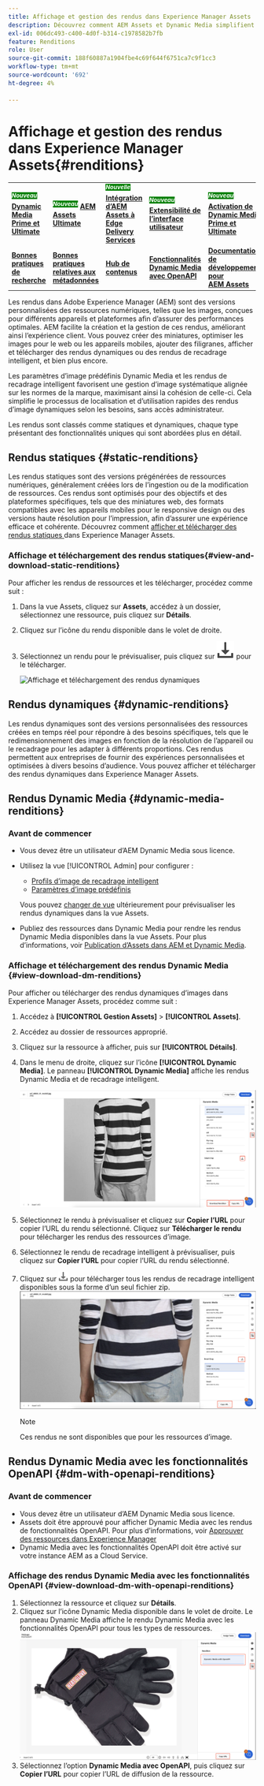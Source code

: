 ```yaml
---
title: Affichage et gestion des rendus dans Experience Manager Assets
description: Découvrez comment AEM Assets et Dynamic Media simplifient la gestion efficace des images avec des rendus d’image statiques et dynamiques.
exl-id: 006dc493-c400-4d0f-b314-c1978582b7fb
feature: Renditions
role: User
source-git-commit: 188f60887a1904fbe4c69f644f6751ca7c9f1cc3
workflow-type: tm+mt
source-wordcount: '692'
ht-degree: 4%

---
```


# Affichage et gestion des rendus dans Experience Manager Assets{#renditions}

<table>
    <tr>
        <td>
            <sup style= "background-color:#008000; color:#FFFFFF; font-weight:bold"><i>Nouveau</i></sup> <a href="/help/assets/dynamic-media/dm-prime-ultimate.md"><b>Dynamic Media Prime et Ultimate</b></a>
        </td>
        <td>
            <sup style= "background-color:#008000; color:#FFFFFF; font-weight:bold"><i>Nouveau</i></sup> <a href="/help/assets/assets-ultimate-overview.md"><b>AEM Assets Ultimate</b></a>
        </td>
        <td>
            <sup style= "background-color:#008000; color:#FFFFFF; font-weight:bold"><i>Nouvelle</i></sup> <a href="/help/assets/integrate-aem-assets-edge-delivery-services.md"><b>Intégration d’AEM Assets à Edge Delivery Services</b></a>
        </td>
        <td>
            <sup style= "background-color:#008000; color:#FFFFFF; font-weight:bold"><i>Nouveau</i></sup> <a href="/help/assets/aem-assets-view-ui-extensibility.md"><b>Extensibilité de l’interface utilisateur</b></a>
        </td>
          <td>
            <sup style= "background-color:#008000; color:#FFFFFF; font-weight:bold"><i>Nouveau</i></sup> <a href="/help/assets/dynamic-media/enable-dynamic-media-prime-and-ultimate.md"><b>Activation de Dynamic Media Prime et Ultimate</b></a>
        </td>
    </tr>
    <tr>
        <td>
            <a href="/help/assets/search-best-practices.md"><b>Bonnes pratiques de recherche</b></a>
        </td>
        <td>
            <a href="/help/assets/metadata-best-practices.md"><b>Bonnes pratiques relatives aux métadonnées</b></a>
        </td>
        <td>
            <a href="/help/assets/product-overview.md"><b>Hub de contenus</b></a>
        </td>
        <td>
            <a href="/help/assets/dynamic-media-open-apis-overview.md"><b>Fonctionnalités Dynamic Media avec OpenAPI</b></a>
        </td>
        <td>
            <a href="https://developer.adobe.com/experience-cloud/experience-manager-apis/"><b>Documentation de développement pour AEM Assets</b></a>
        </td>
    </tr>
</table>

Les rendus dans Adobe Experience Manager (AEM) sont des versions personnalisées des ressources numériques, telles que les images, conçues pour différents appareils et plateformes afin d’assurer des performances optimales. AEM facilite la création et la gestion de ces rendus, améliorant ainsi l’expérience client. Vous pouvez créer des miniatures, optimiser les images pour le web ou les appareils mobiles, ajouter des filigranes, afficher et télécharger des rendus dynamiques ou des rendus de recadrage intelligent, et bien plus encore.

Les paramètres d’image prédéfinis Dynamic Media et les rendus de recadrage intelligent favorisent une gestion d’image systématique alignée sur les normes de la marque, maximisant ainsi la cohésion de celle-ci. Cela simplifie le processus de localisation et d’utilisation rapides des rendus d’image dynamiques selon les besoins, sans accès administrateur.

Les rendus sont classés comme statiques et dynamiques, chaque type présentant des fonctionnalités uniques qui sont abordées plus en détail.

## Rendus statiques {#static-renditions}

Les rendus statiques sont des versions prégénérées de ressources numériques, généralement créées lors de l’ingestion ou de la modification de ressources. Ces rendus sont optimisés pour des objectifs et des plateformes spécifiques, tels que des miniatures web, des formats compatibles avec les appareils mobiles pour le responsive design ou des versions haute résolution pour l’impression, afin d’assurer une expérience efficace et cohérente.
Découvrez comment [ afficher et télécharger des rendus statiques ](#view-and-download-static-renditions) dans Experience Manager Assets.

### Affichage et téléchargement des rendus statiques{#view-and-download-static-renditions}

Pour afficher les rendus de ressources et les télécharger, procédez comme suit :

1. Dans la vue Assets, cliquez sur **Assets**, accédez à un dossier, sélectionnez une ressource, puis cliquez sur **Détails**.
1. Cliquez sur l’icône du rendu disponible dans le volet de droite.
1. Sélectionnez un rendu pour le prévisualiser, puis cliquez sur ![icône de téléchargement](/help/assets/assets/download-icon.svg) pour le télécharger.

   ![Affichage et téléchargement des rendus dynamiques](/help/assets/assets/view-download-static-rendition.png)

## Rendus dynamiques {#dynamic-renditions}

Les rendus dynamiques sont des versions personnalisées des ressources créées en temps réel pour répondre à des besoins spécifiques, tels que le redimensionnement des images en fonction de la résolution de l’appareil ou le recadrage pour les adapter à différents proportions.
Ces rendus permettent aux entreprises de fournir des expériences personnalisées et optimisées à divers besoins d’audience. Vous pouvez afficher et télécharger des rendus dynamiques dans Experience Manager Assets.

## Rendus Dynamic Media {#dynamic-media-renditions}

### Avant de commencer

* Vous devez être un utilisateur d’AEM Dynamic Media sous licence.
* Utilisez la vue [!UICONTROL Admin] pour configurer :
   * [Profils d’image de recadrage intelligent](/help/assets/dynamic-media/image-profiles.md#creating-image-profiles)
   * [Paramètres d’image prédéfinis](/help/assets/dynamic-media/managing-image-presets.md)

  Vous pouvez [changer de vue](/help/assets/assets-view-introduction.md#how-to-access-assets-view) ultérieurement pour prévisualiser les rendus dynamiques dans la vue Assets.
* Publiez des ressources dans Dynamic Media pour rendre les rendus Dynamic Media disponibles dans la vue Assets. Pour plus d’informations, voir [Publication d’Assets dans AEM et Dynamic Media](https://experienceleague.adobe.com/en/docs/experience-manager-cloud-service/content/assets/assets-view/publish-assets-to-aem-and-dm).


### Affichage et téléchargement des rendus Dynamic Media {#view-download-dm-renditions}

Pour afficher ou télécharger des rendus dynamiques d’images dans Experience Manager Assets, procédez comme suit :

1. Accédez à **[!UICONTROL Gestion Assets]** > **[!UICONTROL Assets]**.

1. Accédez au dossier de ressources approprié.

1. Cliquez sur la ressource à afficher, puis sur **[!UICONTROL Détails]**.

1. Dans le menu de droite, cliquez sur l’icône **[!UICONTROL Dynamic Media]**. Le panneau **[!UICONTROL Dynamic Media]** affiche les rendus Dynamic Media et de recadrage intelligent.

   ![Rendus dynamiques](/help/assets/assets/dm-scene7-renditions.png)
   <!-- ![dynamic renditions](assets/preset_smart_crop_view.png) -->

1. Sélectionnez le rendu à prévisualiser et cliquez sur **Copier l’URL** pour copier l’URL du rendu sélectionné. Cliquez sur **Télécharger le rendu** pour télécharger les rendus des ressources d’image.
1. Sélectionnez le rendu de recadrage intelligent à prévisualiser, puis cliquez sur **Copier l’URL** pour copier l’URL du rendu sélectionné.
1. Cliquez sur ![icône de téléchargement](assets/do-not-localize/download-icon.png) pour télécharger tous les rendus de recadrage intelligent disponibles sous la forme d’un seul fichier zip.
   ![icône de téléchargement](/help/assets/assets/smartcrop-rendition.png)

   >[!NOTE]
   >
   >Ces rendus ne sont disponibles que pour les ressources d’image.

## Rendus Dynamic Media avec les fonctionnalités OpenAPI {#dm-with-openapi-renditions}

### Avant de commencer

* Vous devez être un utilisateur d’AEM Dynamic Media sous licence.
* Assets doit être approuvé pour afficher Dynamic Media avec les rendus de fonctionnalités OpenAPI. Pour plus d’informations, voir [Approuver des ressources dans Experience Manager](/help/assets/approve-assets.md#copy-delivery-url-approved-assets)
* Dynamic Media avec les fonctionnalités OpenAPI doit être activé sur votre instance AEM as a Cloud Service.

### Affichage des rendus Dynamic Media avec les fonctionnalités OpenAPI {#view-download-dm-with-openapi-renditions}

1. Sélectionnez la ressource et cliquez sur **Détails**.
1. Cliquez sur l’icône Dynamic Media disponible dans le volet de droite. Le panneau Dynamic Media affiche le rendu Dynamic Media avec les fonctionnalités OpenAPI pour tous les types de ressources.
   ![icône de téléchargement](/help/assets/assets/dm-with-open-api-copy-url.png)
1. Sélectionnez l’option **Dynamic Media avec OpenAPI**, puis cliquez sur **Copier l’URL** pour copier l’URL de diffusion de la ressource.


